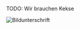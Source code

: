 TODO: Wir brauchen Kekse

![Bildunterschrift](https://docs.recom.eu/images/91b8b3d5-0761-42e0-a825-ec90b7e518af.jpg)

